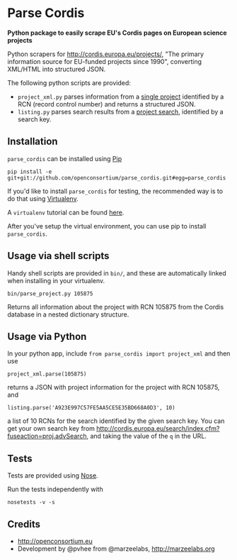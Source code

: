# Parse Cordis
**Python package to easily scrape EU's Cordis pages on European science projects**

Python scrapers for http://cordis.europa.eu/projects/, "The primary information source for EU-funded projects since 1990", converting XML/HTML into structured JSON.

The following python scripts are provided:

* `project_xml.py` parses information from a [single project](http://cordis.europa.eu/projects/rcn/105875_en.html) identified by a RCN (record control number) and returns a structured JSON.
* `listing.py` parses search results from a [project search](http://cordis.europa.eu/search/index.cfm?fuseaction=proj.advSearch), identified by a search key.

## Installation

`parse_cordis` can be installed using [Pip](http://pip.readthedocs.org/en/latest/index.html)

    pip install -e git+git://github.com/openconsortium/parse_cordis.git#egg=parse_cordis

If you'd like to install `parse_cordis` for testing, the recommended way is to do that using [Virtualenv](http://pypi.python.org/pypi/virtualenv).

A `virtualenv` tutorial can be found [here](http://iamzed.com/2009/05/07/a-primer-on-virtualenv/).

After you've setup the virtual environment, you can use pip to install `parse_cordis`.

## Usage via shell scripts

Handy shell scripts are provided in `bin/`, and these are automatically linked when installing in your virtualenv.

    bin/parse_project.py 105875

Returns all information about the project with RCN 105875 from the Cordis database in a nested dictionary structure.

## Usage via Python

In your python app, include `from parse_cordis import project_xml` and then use

    project_xml.parse(105875)

returns a JSON with project information for the project with RCN 105875, and

    listing.parse('A923E997C57FE5AA5CE5E35BD668A0D3', 10)

a list of 10 RCNs for the search identified by the given search key. You can get your own search key from http://cordis.europa.eu/search/index.cfm?fuseaction=proj.advSearch, and taking the value of the `q` in the URL.


## Tests

Tests are provided using [Nose](https://nose.readthedocs.org/en/latest/).

Run the tests independently with

    nosetests -v -s

## Credits
 
* http://openconsortium.eu
* Development by @pvhee from @marzeelabs, http://marzeelabs.org
